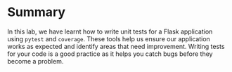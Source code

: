 # Summary

In this lab, we have learnt how to write unit tests for a Flask application using `pytest` and `coverage`. These tools help us ensure our application works as expected and identify areas that need improvement. Writing tests for your code is a good practice as it helps you catch bugs before they become a problem.
